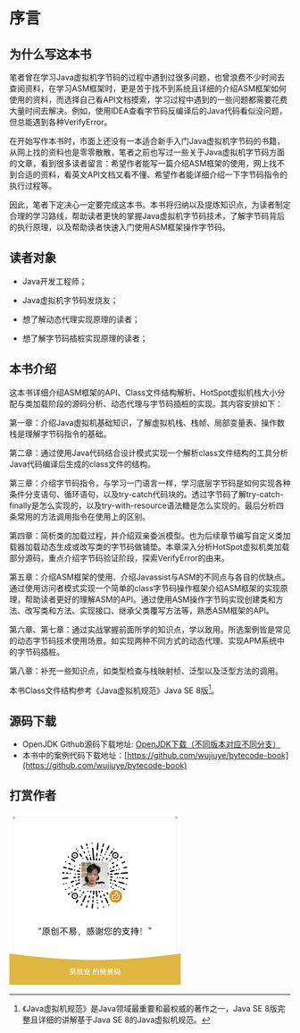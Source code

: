 # 序言

## 为什么写这本书

笔者曾在学习Java虚拟机字节码的过程中遇到过很多问题，也曾浪费不少时间去查阅资料，在学习ASM框架时，更是苦于找不到系统且详细的介绍ASM框架如何使用的资料，而选择自己看API文档摸索，学习过程中遇到的一些问题都需要花费大量时间去解决。例如，使用IDEA查看字节码反编译后的Java代码看似没问题，但总能遇到各种VerifyError。

在开始写作本书时，市面上还没有一本适合新手入门Java虚拟机字节码的书籍，从网上找的资料也是零零散散，笔者之前也写过一些关于Java虚拟机字节码方面的文章，看到很多读者留言：希望作者能写一篇介绍ASM框架的使用，网上找不到合适的资料，看英文API文档又看不懂、希望作者能详细介绍一下字节码指令的执行过程等。 

因此，笔者下定决心一定要完成这本书。本书将归纳以及提炼知识点，为读者制定合理的学习路线，帮助读者更快的掌握Java虚拟机字节码技术，了解字节码背后的执行原理，以及帮助读者快速入门使用ASM框架操作字节码。

## 读者对象

* Java开发工程师；

* Java虚拟机字节码发烧友；

* 想了解动态代理实现原理的读者；

* 想了解字节码插桩实现原理的读者；

## 本书介绍

这本书详细介绍ASM框架的API、Class文件结构解析、HotSpot虚拟机栈大小分配与类加载阶段的源码分析、动态代理与字节码插桩的实现。其内容安排如下：

第一章：介绍Java虚拟机基础知识，了解虚拟机栈、栈帧、局部变量表、操作数栈是理解字节码指令的基础。

第二章：通过使用Java代码结合设计模式实现一个解析class文件结构的工具分析Java代码编译后生成的class文件的结构。

第三章：介绍字节码指令，与学习一门语言一样，学习底层字节码是如何实现各种条件分支语句、循环语句，以及try-catch代码块的。透过字节码了解try-catch-finally是怎么实现的，以及try-with-resource语法糖是怎么实现的。最后分析四条常用的方法调用指令在使用上的区别。

第四章：简析类的加载过程，并介绍双亲委派模型。也为后续章节编写自定义类加载器加载动态生成或改写类的字节码做铺垫。本章深入分析HotSpot虚拟机类加载部分源码，重点介绍字节码验证阶段，探索VerifyError的由来。

第五章：介绍ASM框架的使用、介绍Javassist与ASM的不同点与各自的优缺点。通过使用访问者模式实现一个简单的class字节码操作框架介绍ASM框架的实现原理，帮助读者更好的理解ASM的API。通过使用ASM操作字节码实现创建类和方法、改写类和方法、实现接口、继承父类覆写方法等，熟悉ASM框架的API。

第六章、第七章：通过实战掌握前面所学的知识点，学以致用。所选案例皆是常见的动态字节码技术使用场景。如实现两种不同方式的动态代理、实现APM系统中的字节码插桩。

第八章：补充一些知识点，如类型检查与栈映射桢、泛型以及泛型方法的调用。

本书Class文件结构参考《Java虚拟机规范》Java SE 8版[^1]。

## 源码下载
* OpenJDK Github源码下载地址: [OpenJDK下载（不同版本对应不同分支）](https://github.com/unofficial-openjdk/openjdk/tree/jdk8u/jdk8u)
* 本书中的案例代码下载地址：[https://github.com/wujiuye/bytecode-book](https://github.com/wujiuye/bytecode-book)

[^ 1]:《Java虚拟机规范》是Java领域最重要和最权威的著作之一，Java SE 8版完整且详细的讲解基于Java SE 8的Java虚拟机规范。

## 打赏作者

<img src="qrcode/wujiuye_dashang.png" alt="wujiuye_dashang" style="zoom:30%;" />